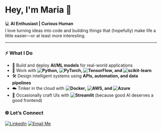 # Hey, I'm Maria 👋

💻 **AI Enthusiast | Curious Human**  
I love turning ideas into code and building things that (hopefully) make life a little easier—or at least more interesting.  

---

### ⚡ What I Do
- 🤖 Build and deploy **AI/ML models** for real-world applications  
- 🧠 Work with **![Python](https://img.shields.io/badge/Python-FFDE57%20
), ![PyTorch](https://img.shields.io/badge/PyTorch-EE4C2C
), ![TensorFlow](https://img.shields.io/badge/TensorFlow-ff6f00
), and ![scikit-learn](https://img.shields.io/badge/Scikit--learn-29ABE2
)**  
- 🛠️ Design intelligent systems using **APIs, automation, and data pipelines**  
- ☁️ Tinker in the cloud with **![Docker](https://img.shields.io/badge/Docker-0db7ed
), ![AWS](https://img.shields.io/badge/AWS-FF9900
), and ![Azure](https://img.shields.io/badge/Azure-007FFF
)**  
- 🎨 Occasionally craft UIs with **![Streamlit](https://img.shields.io/badge/Streamlit-FF4B4B
)** (because good AI deserves a good frontend)  

### 🌐 Let’s Connect
[![LinkedIn](https://img.shields.io/badge/LinkedIn-0077B5
)](https://linkedin.com/in/mariajomy)   [![Email Me](https://img.shields.io/badge/GMail-EA4335
)](mailto:mariajomy7@gmail.com)  



